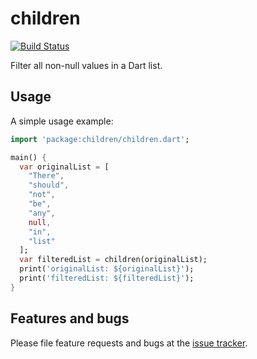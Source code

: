 # children

[![Build Status](https://travis-ci.com/Gerhut/children.svg?branch=master)](https://travis-ci.com/Gerhut/children)

Filter all non-null values in a Dart list.

## Usage

A simple usage example:

```dart
import 'package:children/children.dart';

main() {
  var originalList = [
    "There",
    "should",
    "not",
    "be",
    "any",
    null,
    "in",
    "list"
  ];
  var filteredList = children(originalList);
  print('originalList: ${originalList}');
  print('filteredList: ${filteredList}');
}
```

## Features and bugs

Please file feature requests and bugs at the [issue tracker][tracker].

[tracker]: https://github.com/Gerhut/children/issues
